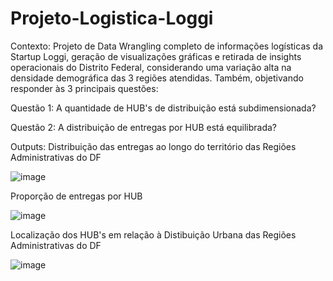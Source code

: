 # Projeto-Logistica-Loggi

Contexto:
Projeto de Data Wrangling completo de informações logísticas da Startup Loggi, geração de visualizações gráficas e retirada de insights operacionais do Distrito Federal, considerando uma variação alta na densidade demográfica das 3 regiões atendidas. Também, objetivando responder às 3 principais questões:

Questão 1: A quantidade de HUB's de distribuição está subdimensionada?

Questão 2: A distribuição de entregas por HUB está equilibrada?





Outputs:
Distribuição das entregas ao longo do território das Regiões Administrativas do DF


![image](https://github.com/giorgiomorais/Projeto-Logistica-Loggi/assets/145506469/f70aeb83-fd4c-4dc3-9fed-d02b864d33fa)


















Proporção de entregas por HUB


![image](https://github.com/giorgiomorais/Projeto-Logistica-Loggi/assets/145506469/fc4d9528-a19d-46c0-b36c-49e12ec06f14)














Localização dos HUB's em relação à Distibuição Urbana das Regiões Administrativas do DF


![image](https://github.com/giorgiomorais/Projeto-Logistica-Loggi/assets/145506469/0571922c-bc87-459e-ab29-069c8b399427)
